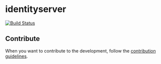 # identityserver

[![Build Status](https://travis-ci.org/itsyouonline/identityserver.svg?branch=master)](https://travis-ci.org/itsyouonline/identityserver)

## Contribute

When you want to contribute to the development, follow the [contribution guidelines](contributing.md).
